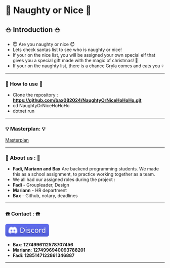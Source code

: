 
# :santa: Naughty or Nice :santa:  

## :snowman:  Introduction  :snowman:

- :innocent:  Are you naughty or nice  :smiling_imp:
- Lets check santas list to see who is naughty or nice! 
- If your on the nice list, you will be assigned your own special elf that gives you a special gift made with the magic of christmas!  :gift:
- If your on the naughty list, there is a chance Gryla comes and eats you  :skull:

---

### :christmas_tree: How to use :christmas_tree:

- Clone the repository : **https://github.com/bax082024/NaughtyOrNiceHoHoHo.git**
- cd NaughtyOrNiceHoHoHo
- dotnet run


---

### :bulb:  Masterplan:  :bulb:

[Masterplan](/Masterplan/Prosjektuke-skisse.PNG)  

---

### :shrug: About us : :shrug:
- **Fadi, Mariann and Bax** Are backend programming students.
We made this as a school assignment, to practice working together as a team.
- We all had our assigned roles during the project :
- **Fadi** - Groupleader, Design 
- **Mariann** - HR department
- **Bax** - Github, notary, deadlines

---

### :telephone: Contact : :telephone:

![Discord](/Images/Discord.svg)

- **Bax**: **1274996112578707456**
- **Mariann**: **1274996940093788201**
- **Fadi**: **1285147122861346887**

---
